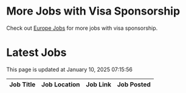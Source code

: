 # More Jobs with Visa Sponsorship

Check out [Europe Jobs](https://github.com/sureshparimi/europejobs#latest-jobs) for more jobs with visa sponsorship.

# Latest Jobs

This page is updated at January 10, 2025 07:15:56

| Job Title | Job Location | Job Link | Job Posted |
| --- | --- | --- | --- |
